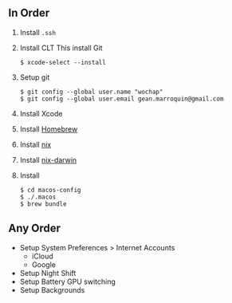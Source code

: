 
## In Order

1. Install `.ssh`
1. Install CLT
    This install Git
    ```
    $ xcode-select --install
    ```
1. Setup git
    ```
    $ git config --global user.name "wochap"
    $ git config --global user.email gean.marroquin@gmail.com
    ```
1. Install Xcode
1. Install [Homebrew](https://brew.sh)

1. Install [nix](https://nixos.org/download.html)
1. Install [nix-darwin](https://github.com/LnL7/nix-darwin)
1. Install
    ```
    $ cd macos-config
    $ ./.macos
    $ brew bundle
    ```

## Any Order

* Setup System Preferences > Internet Accounts
  - iCloud
  - Google
* Setup Night Shift
* Setup Battery GPU switching
* Setup Backgrounds
